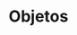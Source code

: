---
title: 'Objetos'
technology: 'JavaScript'
description: 'Introducción a la técnica de compilación dinámica Just in Time.'
pubDate: 'Jul 22 2024'
heroImage: '/JavaScript.jpg'
---